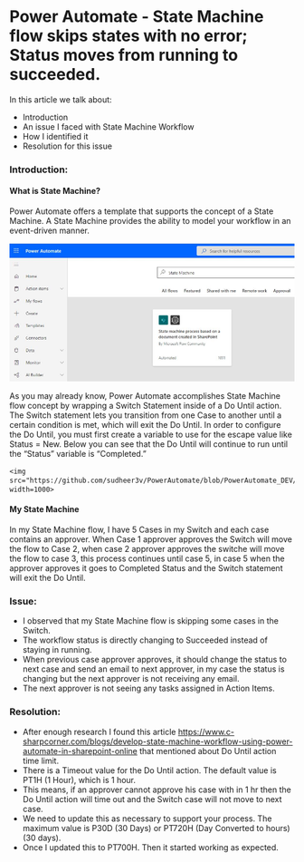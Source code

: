 # Power Automate - State Machine flow skips states with no error; Status moves from running to succeeded.

In this article we talk about:
- Introduction
- An issue I faced with State Machine Workflow
- How I identified it
- Resolution for this issue

### Introduction:
#### What is State Machine?
Power Automate offers a template that supports the concept of a State Machine. A State Machine provides the ability to model your workflow in an event-driven manner.
    
<img src="https://github.com/sudheer3v/PowerAutomate/blob/PowerAutomate_DEV/src/Images/SMF_DoUntil_Issue/StateMachineFlowTemplate.JPG" width=700>

As you may already know, Power Automate accomplishes State Machine flow concept by wrapping a Switch Statement inside of a Do Until action. The Switch statement lets you transition from one Case to another until a certain condition is met, which will exit the Do Until. In order to configure the Do Until, you must first create a variable to use for the escape value like Status = New. Below you can see that the Do Until will continue to run until the “Status” variable is “Completed.”
    
    <img src="https://github.com/sudheer3v/PowerAutomate/blob/PowerAutomate_DEV/src/Images/SMF_DoUntil_Issue/StateMachineSkeleton.JPG" width=1000>

#### My State Machine
In my State Machine flow, I have 5 Cases in my Switch and each case contains an approver. When Case 1 approver approves the Switch will move the flow to Case 2, when case 2 approver approves the switche will move the flow to case 3, this process continues until case 5, in case 5 when the approver approves it goes to Completed Status and the Switch statement will exit the Do Until.

### Issue: 
- I observed that my State Machine flow is skipping some cases in the Switch. 
- The workflow status is directly changing to Succeeded instead of staying in running.
- When previous case approver approves, it should change the status to next case and send an email to next approver, in my case the status is changing but the next approver is not receiving any email. 
- The next approver is not seeing any tasks assigned in Action Items.

### Resolution:
- After enough research I found this article https://www.c-sharpcorner.com/blogs/develop-state-machine-workflow-using-power-automate-in-sharepoint-online that mentioned about Do Until action time limit.
- There is a Timeout value for the Do Until action. The default value is PT1H (1 Hour), which is 1 hour. 
- This means, if an approver cannot approve his case with in 1 hr then the Do Until action will time out and the Switch case will not move to next case.
- We need to update this as necessary to support your process. The maximum value is P30D (30 Days) or PT720H (Day Converted to hours) (30 days).
- Once I updated this to PT700H. Then it started working as expected.
 


        
